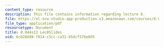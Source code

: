```yaml
---
content_type: resource
description: This file contains information regarding lecture 8.
file: https://ol-ocw-studio-app-production.s3.amazonaws.com/courses/8-044-statistical-physics-i-spring-2013/6c028e08f014c5ccca31b5dcf57be8d5_MIT8_044S13_L8.pdf
file_type: application/pdf
resourcetype: Document
title: 8.044s13 Lec8Slides
uid: 6c028e08-f014-c5cc-ca31-b5dcf57be8d5
---
```

